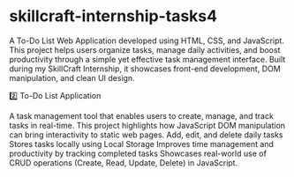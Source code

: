 # skillcraft-internship-tasks4
 A To-Do List Web Application developed using HTML, CSS, and JavaScript. This project helps users organize tasks, manage daily activities, and boost productivity through a simple yet effective task management interface. Built during my SkillCraft Internship, it showcases front-end development, DOM manipulation, and clean UI design.

2️⃣ To-Do List Application

A task management tool that enables users to create, manage, and track tasks in real-time.
This project highlights how JavaScript DOM manipulation can bring interactivity to static web pages.
Add, edit, and delete daily tasks
Stores tasks locally using Local Storage
Improves time management and productivity by tracking completed tasks
Showcases real-world use of CRUD operations (Create, Read, Update, Delete) in JavaScript.
